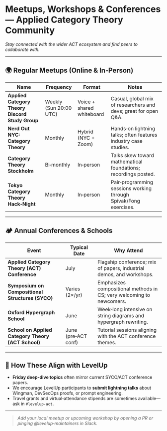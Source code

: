 # Meetups, Workshops & Conferences — Applied Category Theory Community

*Stay connected with the wider ACT ecosystem and find peers to collaborate with.*

---

## 🌍 Regular Meetups (Online & In‑Person)

| Name                                            | Frequency              | Format                    | Notes                                                            |
| ----------------------------------------------- | ---------------------- | ------------------------- | ---------------------------------------------------------------- |
| **Applied Category Theory Discord Study Group** | Weekly (Sun 20:00 UTC) | Voice + shared whiteboard | Casual, global mix of researchers and devs; great for open Q\&A. |
| **Nerd Out NYC: Category Theory**               | Monthly                | Hybrid (NYC + Zoom)       | Hands‑on lightning talks; often features industry case studies.  |
| **Category Theory Stockholm**                   | Bi‑monthly             | In‑person                 | Talks skew toward mathematical foundations; recordings posted.   |
| **Tokyo Category Theory Hack‑Night**            | Monthly                | In‑person                 | Pair‑programming sessions working through Spivak/Fong exercises. |

---

## 🏕️ Annual Conferences & Schools

| Event                                              | Typical Date        | Why Attend                                                           |
| -------------------------------------------------- | ------------------- | -------------------------------------------------------------------- |
| **Applied Category Theory (ACT) Conference**       | July                | Flagship conference; mix of papers, industrial demos, and workshops. |
| **Symposium on Compositional Structures (SYCO)**   | Varies (2×/yr)      | Emphasizes compositional methods in CS; very welcoming to newcomers. |
| **Oxford Hypergraph School**                       | June                | Week‑long intensive on string diagrams and hypergraph rewriting.     |
| **School on Applied Category Theory (ACT School)** | June (pre‑ACT conf) | Tutorial sessions aligning with the ACT conference themes.           |

---

## 🎯 How These Align with LevelUp

* **Friday deep‑dive topics** often mirror current SYCO/ACT conference papers.
* We encourage LevelUp participants to **submit lightning talks** about Wingman, DevSecOps proofs, or prompt engineering.
* Travel grants and virtual‑attendance stipends are sometimes available—ask in `#levelup‑act`.

---

> *Add your local meetup or upcoming workshop by opening a PR or pinging @levelup‑maintainers in Slack.*
